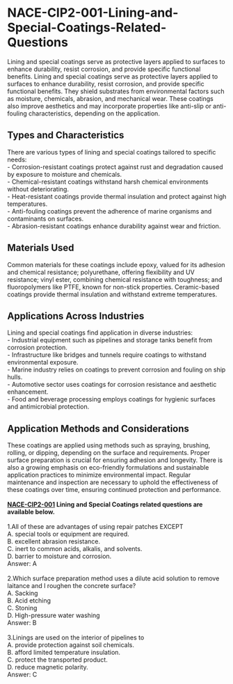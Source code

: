 # NACE-CIP2-001-Lining-and-Special-Coatings-Related-Questions
Lining and special coatings serve as protective layers applied to surfaces to enhance durability, resist corrosion, and provide specific functional benefits.
Lining and special coatings serve as protective layers applied to surfaces to enhance durability, resist corrosion, and provide specific functional benefits. They shield substrates from environmental factors such as moisture, chemicals, abrasion, and mechanical wear. These coatings also improve aesthetics and may incorporate properties like anti-slip or anti-fouling characteristics, depending on the application.<br />
<h2>
	Types and Characteristics
</h2>
There are various types of lining and special coatings tailored to specific needs:<br />
- Corrosion-resistant coatings protect against rust and degradation caused by exposure to moisture and chemicals.<br />
- Chemical-resistant coatings withstand harsh chemical environments without deteriorating.<br />
- Heat-resistant coatings provide thermal insulation and protect against high temperatures.<br />
- Anti-fouling coatings prevent the adherence of marine organisms and contaminants on surfaces.<br />
- Abrasion-resistant coatings enhance durability against wear and friction.<br />
<h2>
	Materials Used
</h2>
Common materials for these coatings include epoxy, valued for its adhesion and chemical resistance; polyurethane, offering flexibility and UV resistance; vinyl ester, combining chemical resistance with toughness; and fluoropolymers like PTFE, known for non-stick properties. Ceramic-based coatings provide thermal insulation and withstand extreme temperatures.<br />
<h2>
	Applications Across Industries
</h2>
Lining and special coatings find application in diverse industries:<br />
- Industrial equipment such as pipelines and storage tanks benefit from corrosion protection.<br />
- Infrastructure like bridges and tunnels require coatings to withstand environmental exposure.<br />
- Marine industry relies on coatings to prevent corrosion and fouling on ship hulls.<br />
- Automotive sector uses coatings for corrosion resistance and aesthetic enhancement.<br />
- Food and beverage processing employs coatings for hygienic surfaces and antimicrobial protection.<br />
<h2>
	Application Methods and Considerations
</h2>
These coatings are applied using methods such as spraying, brushing, rolling, or dipping, depending on the surface and requirements. Proper surface preparation is crucial for ensuring adhesion and longevity. There is also a growing emphasis on eco-friendly formulations and sustainable application practices to minimize environmental impact. Regular maintenance and inspection are necessary to uphold the effectiveness of these coatings over time, ensuring continued protection and performance.<br />
<br />
<strong><a href="https://www.dumpsinfo.com/exam/nace-cip2-001/" target="_blank">NACE-CIP2-001</a> Lining and Special Coatings related questions are available below.&nbsp;</strong><br />
<br />
1.All of these are advantages of using repair patches EXCEPT<br />
A. special tools or equipment are required.<br />
B. excellent abrasion resistance.<br />
C. inert to common acids, alkalis, and solvents.<br />
D. barrier to moisture and corrosion.<br />
Answer: A<br />
<br />
2.Which surface preparation method uses a dilute acid solution to remove laitance and I roughen the concrete surface?<br />
A. Sacking<br />
B. Acid etching<br />
C. Stoning<br />
D. High-pressure water washing<br />
Answer: B<br />
<br />
3.Linings are used on the interior of pipelines to<br />
A. provide protection against soil chemicals.<br />
B. afford limited temperature insulation.<br />
C. protect the transported product.<br />
D. reduce magnetic polarity.<br />
Answer: C&nbsp;<br />
<div>
	<br />
</div>
